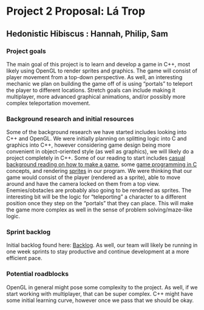 # Project 2 Proposal: Lá Trop
## Hedonistic Hibiscus : Hannah, Philip, Sam

### Project goals
The main goal of this project is to learn and develop a game in C++, most likely using OpenGL to render sprites and graphics. The game will consist of player movement from a top-down perspective. As well, an interesting mechanic we plan on building the game off of is using “portals” to teleport the player to different locations. Stretch goals can include making it multiplayer, more advanced graphical animations, and/or possibly more complex teleportation movement. 

### Background research and initial resources
Some of the background research we have started includes looking into C++ and OpenGL. We were initially planning on splitting logic into C and graphics into C++, however considering game design being more convenient in object-oriented style (as well as graphics), we will likely do a project completely in C++. Some of our reading to start includes [casual background reading on how to make a game](https://tfetimes.com/wp-content/uploads/2015/06/0735714347_Creating_Games_in_C-_A_Step-by-Step_Guide.pdf), some [game programming in C](http://www.cprogramming.com/game-programming.html) concepts, and rendering [sprites](https://learnopengl.com/#!In-Practice/2D-Game/Rendering-Sprites) in our program. We were thinking that our game would consist of the player (rendered as a sprite), able to move around and have the camera locked on them from a top view. Enemies/obstacles are probably also going to be rendered as sprites. The interesting bit will be the logic for “teleporting” a character to a different position once they step on the “portals” that they can place. This will make the game more complex as well in the sense of problem solving/maze-like logic.

### Sprint backlog
Initial backlog found here: [Backlog](https://trello.com/b/s5StvdZQ/softsyshedonistichibiscus). As well, our team will likely be running in one week sprints to stay productive and continue development at a more efficient pace.

### Potential roadblocks
OpenGL in general might pose some complexity to the project. As well, if we start working with multiplayer, that can be super complex. C++ might have some initial learning curve, however once we pass that we should be okay.

